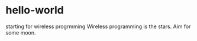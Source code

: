 # hello-world
starting for wireless progrmming
Wireless programming is the stars. Aim for some moon.
